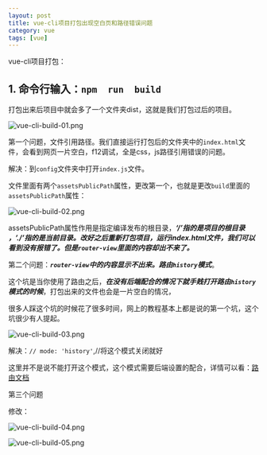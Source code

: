 ```yaml
---
layout: post
title: vue-cli项目打包出现空白页和路径错误问题
category: vue
tags: [vue]
---
```




vue-cli项目打包：


## 1. 命令行输入：`npm  run  build`

打包出来后项目中就会多了一个文件夹dist，这就是我们打包过后的项目。

![vue-cli-build-01.png](../../../../assets/images/vue-cli-build-01.png)

第一个问题，文件引用路径。我们直接运行打包后的文件夹中的`index.html`文件，会看到网页一片空白，f12调试，全是css，js路径引用错误的问题。

解决：到`config`文件夹中打开`index.js`文件。

文件里面有两个`assetsPublicPath`属性，更改第一个，也就是更改`build`里面的`assetsPublicPath`属性：


![vue-cli-build-02.png](../../../../assets/images/vue-cli-build-02.png)


assetsPublicPath属性作用是指定编译发布的根目录，***‘/’指的是项目的根目录 ，’./’指的是当前目录。改好之后重新打包项目，运行index.html文件，我们可以看到没有报错了。但是`router-view`里面的内容却出不来了。***




第二个问题：***`router-view`中的内容显示不出来。路由`history`模式***。

这个坑是当你使用了路由之后，***在没有后端配合的情况下就手贱打开路由`history`模式的时候***，打包出来的文件也会是一片空白的情况，

很多人踩这个坑的时候花了很多时间，网上的教程基本上都是说的第一个坑，这个坑很少有人提起。


![vue-cli-build-03.png](../../../../assets/images/vue-cli-build-03.png)


解决：`// mode: 'history'`,//将这个模式关闭就好

这里并不是说不能打开这个模式，这个模式需要后端设置的配合，详情可以看：[路由文档](https://router.vuejs.org/zh-cn/essentials/history-mode.html)



第三个问题

修改：

![vue-cli-build-04.png](../../../../assets/images/vue-cli-build-04.png)

![vue-cli-build-05.png](../../../../assets/images/vue-cli-build-05.png)